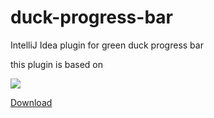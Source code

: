# duck-progress-bar
IntelliJ Idea plugin for green duck progress bar

this plugin is based on 


<img src="https://plugins.jetbrains.com/embeddable/install/20067">

[Download](https://plugins.jetbrains.com/plugin/11602-duck-progress-bar)
